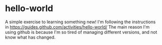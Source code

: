# hello-world
A simple exercise to learning something new!
I'm following the instructions in https://guides.github.com/activities/hello-world/
The main reason I'm using github is because I'm so tired of managing different versions, and not know what has changed. 
